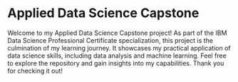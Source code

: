 # **Applied Data Science Capstone**
Welcome to my Applied Data Science Capstone project! As part of the IBM Data Science Professional Certificate specialization, this project is the culmination of my learning journey. It showcases my practical application of data science skills, including data analysis and machine learning. Feel free to explore the repository and gain insights into my capabilities. Thank you for checking it out! 


